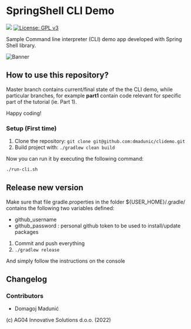 # SpringShell CLI Demo
![](https://img.shields.io/badge/Java-ED8B00?style=for-the-badge&logo=java&logoColor=white&style=flat)
[![License: GPL v3](https://img.shields.io/badge/License-GPLv3-blue.svg)](https://www.gnu.org/licenses/gpl-3.0)


Sample Command line interpreter (CLI) demo app developed with Spring Shell library.

![Banner](./assets/images/0-banner.png)

## How to use this repository?

Master branch contains current/final state of the the CLI demo, while particular branches,
for example **part1** contain code relevant for specific part of the tutorial (ie. Part 1).

Happy coding!
### Setup (First time)
1. Clone the repository: `git clone git@github.com:dmadunic/clidemo.git`
2. Build project with: `./gradlew clean build `

Now you can run it by executing the following command:

```bash
./run-cli.sh
```

## Release new version
Make sure that file gradle.properties in the folder ${USER_HOME}/.gradle/ contains the following two variables defined:

* github_username
* github_password : personal github token to be used to install/update packages

1) Commit and push everything
2) `./gradlew release`

And simply follow the instructions on the console

## Changelog

### Contributors
- Domagoj Madunić


(c) AG04 Innovative Solutions d.o.o. (2022)

